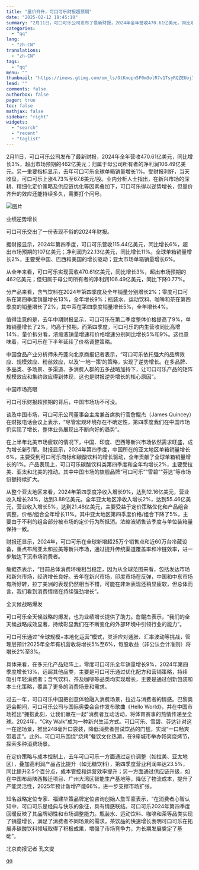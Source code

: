 ```yaml
---
title: "量价齐升，可口可乐财报超预期"
date: "2025-02-12 19:45:10"
summary: "2月11日，可口可乐公司发布了最新财报，2024年全年营收470.61亿美元，同比增长3%，超出市场..."
categories:
  - "qq"
lang:
  - "zh-CN"
translations:
  - "zh-CN"
tags:
  - "qq"
menu: ""
thumbnail: "https://inews.gtimg.com/om_ls/OtKnopn5F0m9olR7v1TsyRQZEUoj77Ua93kUUK_0bSrM8AA_640360/0"
lead: ""
comments: false
authorbox: false
pager: true
toc: false
mathjax: false
sidebar: "right"
widgets:
  - "search"
  - "recent"
  - "taglist"
---
```


2月11日，可口可乐公司发布了最新财报，2024年全年营收470.61亿美元，同比增长3%，超出市场预期的462亿美元；归属于母公司所有者的净利润106.49亿美元。另一重要指标显示，去年可口可乐全球单箱销量增长1%。受财报利好，当天收盘，可口可乐上涨4.73%至67.6美元/股。业内分析人士指出，在新兴市场的深耕、精细化定价策略及供应链优化等因素叠加下，可口可乐得以逆势增长，但量价齐升的效应还能持续多久，需要打个问号。

![图片](https://inews.gtimg.com/om_bt/OzPnH6_8vLs4sTFkB2P15TJCwgO89FTZezo7v34zcc8OsAA/641)

业绩逆势增长

可口可乐交出了一份表现不俗的2024年财报。

据财报显示，2024年第四季度，可口可乐营收115.44亿美元，同比增长6%，超出市场预期的107亿美元；净利润为22.13亿美元，同比增长11%。全球单箱销量增长2%，主要受中国、巴西和美国的增长驱动；亚太市场单箱销量增长6%。

从全年来看，可口可乐实现营收470.61亿美元，同比增长3%，超出市场预期的462亿美元；但归属于母公司所有者的净利润106.49亿美元，同比下降0.77%。

分产品来看，含气饮料在2024年第四季度及全年销量分别增长2%；零度可口可乐在第四季度销量增长13%，全年增长9%；瓶装水、运动饮料、咖啡和茶在第四季度的销量增长了2%，其中茶在第四季度销量增长5%，全年增长4%。

值得注意的是，去年中期财报显示，可口可乐在第二季度整体价格提高了9%，单箱销量增长了2%，均高于预期。而第四季度，可口可乐的内生营收同比高增14%，量价拆分看，浓缩液销量增速和价格增速分别同比增长5%和9%。这也意味着，可口可乐在下半年延续了价格调整策略。

中国食品产业分析师朱丹蓬向北京商报记者表示，“可口可乐依托强大的品牌效应、规模效应、粉丝效应，以及‘一地一策’的策略，实现了逆势增长。在多品牌、多品类、多场景、多渠道、多消费人群的五多战略加持下，让可口可乐产品的矩阵规模效应和集约效应得到体现，这也是财报逆势增长的核心原因”。

中国市场亮眼

可口可乐财报超预期的背后，中国市场功不可没。

谈及中国市场，可口可乐公司董事会主席兼首席执行官詹鲲杰（James Quincey）在财报电话会议上表示，“尽管宏观环境存在不确定性，第四季度我们在中国市场仍实现了增长，整体业务展现出不断向好的趋势”。

在上半年北美市场疲软的情况下，中国、印度、巴西等新兴市场依然需求旺盛，成为增长新引擎。财报显示，2024年第四季度，中国所在的亚太地区单箱销量增长6%，主要受到可口可乐商标和碳酸饮料的增长驱动，全年贡献了全球单箱销量增长的1%。产品表现上，可口可乐碳酸饮料类第四季度和全年均增长2%，主要受拉美、亚太和北美的推动。其中中国市场的旗舰品牌“可口可乐”“雪碧”“芬达”等市场份额持续扩大。

从整个亚太地区来看，2024年第四季度净收入增长9%，达到12.16亿美元，营业收入增长24%，达到3.88亿美元。全年亚太地区净收入增长2%，达到55.46亿美元，营业收入增长5%，达到21.48亿美元，主要受益于定价策略优化和产品组合调整，价格/组合全年增长11%。其中亚太地区第四季度价格/组合下降了5%，主要由于不利的组合部分被市场的定价行为所抵消。浓缩液销售该季度与单位装箱量保持一致。

财报还显示，2024年，可口可乐在全球新增超25万个销售点和近60万台冷藏设备，重点布局亚太和拉美等新兴市场，通过提升传统渠道覆盖率和冷链效率，进一步触达下沉市场消费者。

詹鲲杰表示，“目前总体消费环境相当稳定，因为从全球范围来看，包括发达市场和新兴市场，经济增长良好。去年在新兴市场，印度市场在反弹，中国和中东市场有所好转，拉丁美洲的表现仍然相当不错，可能在非洲表现还稍显疲软，但总体而言，我们看到消费情绪在持续强劲增长”。

全天候战略爆发

可口可乐全天候战略的爆发，也为业绩增长提供了助力。詹鲲杰表示，“我们的全天候战略成效显著，持续彰显我们在不断变化的外部环境中引领行业的能力”。

可口可乐通过“全球规模+本地化运营”模式，灵活应对通胀、汇率波动等挑战，管理层预计2025年全年有机营收将增长5%至6%，每股收益（非公认会计准则）将增长2%至3%。

具体来看，在多元化产品矩阵上，零度可口可乐全年销量增长9%，2024年第四季度增长13%，远超其他品类，主要是可口可乐通过优化配方和营销策略，持续吸引年轻消费者；含气饮料、茶及咖啡等品类均实现增长，主要是通过创新包装和本土化策略，覆盖了更多的消费场景和需求。

过去一年，可口可乐中国把创意体验融入消费场景，拉近与消费者的情感。巴黎奥运会期间，可口可乐公司与国际奥委会合作发布歌曲《Hello World》，并在中国市场推出“拥抱此刻，让我们赢在一起”消费者互动活动，将体育赛事的热情传递至全球。2024年，“City Walk”成为一种新兴生活方式。可口可乐、雪碧、芬达针对这一在途场景，推出248毫升口袋装，降低消费者尝试饮品的门槛，实现“一口畅爽带着走”。此外，可口可乐围绕“烧烤”餐饮文化热潮，在9座城市举办畅爽烧烤节，探索多种消费场景。

在定价策略与成本控制上，去年可口可乐一方面通过定价调整（如拉美、亚太地区），叠加高利润产品占比提升（如无糖饮料），第四季度营业利润率达23.5%，同比提升2.5个百分点，成本管控和运营效率提升；另一方面通过供应链升级，如在中国布局陕西搬迁项目、广州大湾区智能生产基地等，降低了物流成本，提升了产能灵活性，2025年预计新增产能66%，进一步支撑市场扩张。

知名战略定位专家、福建华策品牌定位咨询创始人詹军豪表示，“在消费者心智认知中，可口可乐是经典与快乐的象征，具有情感联结。可口可乐2024年第四季度回暖反映了其品牌韧性和市场调整能力。瓶装水、运动饮料、咖啡和茶等品类实现了销量增长，满足了消费者不同场景的需求。茶饮品的快速增长表明可口可乐在拓展非碳酸饮料领域取得了积极成果，增强了市场竞争力，为长期发展奠定了基础”。

北京商报记者 孔文燮

[qq](https://new.qq.com/rain/a/20250212A08J3Z00)
